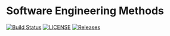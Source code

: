 # Software Engineering Methods

[![Build Status](https://www.travis-ci.com/Shandi242/sem.svg?branch=master)](https://www.travis-ci.com/Shandi242/sem)
[![LICENSE](https://img.shields.io/github/license/Shandi242/sem.svg?style=flat-square)](https://github.com/Shandi242/sem/blob/master/LICENSE)
[![Releases](https://img.shields.io/github/release/Shandi242/sem/all.svg?style=flat-square)](https://github.com/Shandi242/sem/releases)